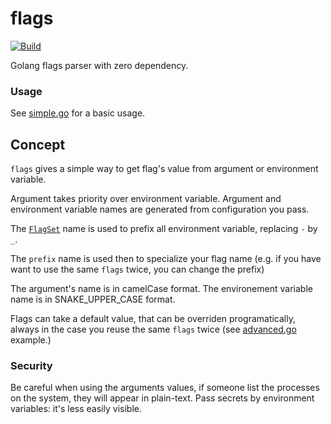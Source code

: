 # flags

[![Build](https://github.com/ViBiOh/flags/workflows/Build/badge.svg)](https://github.com/ViBiOh/flags/actions)

Golang flags parser with zero dependency.

### Usage

See [simple.go](cmd/simple/simple.go) for a basic usage.

## Concept

`flags` gives a simple way to get flag's value from argument or environment variable.

Argument takes priority over environment variable. Argument and environment variable names are generated from configuration you pass.

The [`FlagSet`](https://pkg.go.dev/flag#FlagSet) name is used to prefix all environment variable, replacing `-` by `_`.

The `prefix` name is used then to specialize your flag name (e.g. if you have want to use the same `flags` twice, you can change the prefix)

The argument's name is in camelCase format. The environement variable name is in SNAKE_UPPER_CASE format.

Flags can take a default value, that can be overriden programatically, always in the case you reuse the same `flags` twice (see [advanced.go](cmd/advanced/advanced.go) example.)

### Security

Be careful when using the arguments values, if someone list the processes on the system, they will appear in plain-text. Pass secrets by environment variables: it's less easily visible.
